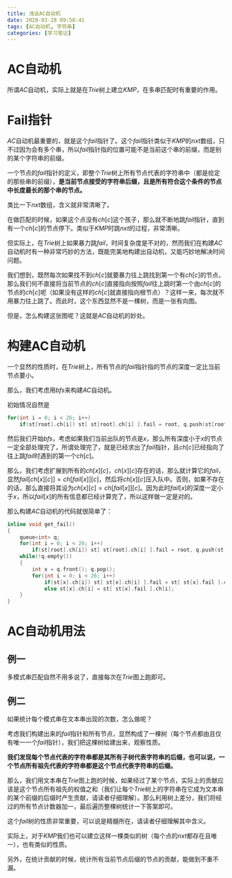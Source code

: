 ```yaml
---
title: 浅谈AC自动机
date: 2020-03-28 09:58:41
tags: [AC自动机, 字符串]
categories: [学习笔记]
---
```


# AC自动机

所谓$AC$自动机，实际上就是在$Trie$树上建立$KMP$，在多串匹配时有重要的作用。

<!--more-->

# Fail指针

$AC$自动机最重要的，就是这个$fail$指针了。这个$fail$指针类似于$KMP$的$nxt$数组，只不过因为会有多个串，所以$fail$指针指的位置可能不是当前这个串的前缀，而是别的某个字符串的前缀。

一个节点的$fail$指针的定义，即整个$Trie$树上所有节点代表的字符串中（都是给定的那些串的前缀），**是当前节点接受的字符串后缀，且是所有符合这个条件的节点中长度最长的那个串的节点。**

类比一下$nxt$数组，含义就非常清晰了。

在做匹配的时候，如果这个点没有$ch[c]$这个孩子，那么就不断地跳$fail$指针，直到有一个$ch[c]$的节点停下。类似于$KMP$时跳$nxt$的过程，非常清晰。

但实际上，在$Trie$树上如果暴力跳$fail$，时间复杂度是不对的，然而我们在构建$AC$自动机时有一种非常巧妙的方法，既能完美地构建出自动机，又能巧妙地解决时间问题。

我们想到，既然每次如果找不到$ch[c]$就要暴力往上跳找到第一个有$ch[c]$的节点，那么我们何不直接将当前节点的$ch[c]$直接指向按照$fail$往上跳时第一个由$ch[c]$的节点的$ch[c]$呢（如果没有这样的$ch[c]$就直接指向根节点）？这样一来，每次就不用暴力往上跳了。而此时，这个东西显然不是一棵树，而是一张有向图。

但是，怎么构建这张图呢？这就是$AC$自动机的妙处。

# 构建AC自动机

一个显然的性质时，在$Trie$树上，所有节点的$fail$指针指的节点的深度一定比当前节点要小。

那么，我们考虑用$bfs$来构建$AC$自动机。

初始情况自然是

```c++
for(int i = 0; i < 26; i++)
    if(st[root].ch[i]) st[ st[root].ch[i] ].fail = root, q.push(st[root].ch[i]);
```

然后我们开始$bfs$，考虑如果我们当前出队的节点是$x$，那么所有深度小于$x$的节点一定全部处理完了，所谓处理完了，就是已经求出了$fail$指针，且$ch[c]$已经指向了往上跳$fail$时遇到的第一个$ch[c]$。

那么，我们考虑扩展到所有的$ch[x][c]$，$ch[x][c]$存在的话，那么就计算它的$fail$，显然$fail[ch[x][c]]=ch[fail[x]][c]$，然后将$ch[x][c]$压入队中。否则，如果不存在的话，那么直接将其设为$ch[x][c]=ch[fail[x]][c]$。因为此时$fail[x]$的深度一定小于$x$，所以$fail[x]$的所有信息都已经计算完了，所以这样做一定是对的。

那么构建$AC$自动机的代码就很简单了：

```c++
inline void get_fail()
{
    queue<int> q;
    for(int i = 0; i < 26; i++)
        if(st[root].ch[i]) st[ st[root].ch[i] ].fail = root, q.push(st[root].ch[i]);
    while(!q.empty())
    {
        int x = q.front(); q.pop();
        for(int i = 0; i < 26; i++)
            if(st[x].ch[i]) st[ st[x].ch[i] ].fail = st[ st[x].fail ].ch[i], q.push(st[x].ch[i]);
        	else st[x].ch[i] = st[ st[x].fail ].ch[i];
    }
}
```

# AC自动机用法

## 例一

多模式串匹配自然不用多说了，直接每次在$Trie$图上跑即可。

## 例二

如果统计每个模式串在文本串出现的次数，怎么做呢？

考虑我们构建出来的$fail$指针和所有节点，显然构成了一棵树（每个节点都由且仅有唯一一个$fail$指针），我们把这棵树给建出来，观察性质。

**我们发现每个节点代表的字符串都是其所有子树代表字符串的后缀，也可以说，一个节点所有祖先代表的字符串都是这个节点代表字符串的后缀。**

那么，我们用文本串在$Trie$图上跑的时候，如果经过了某个节点，实际上的贡献应该是这个节点所有祖先的权值之和（我们让每个$Trie$树上的字符串在它成为文本串的某个前缀的后缀时产生贡献，请读者仔细理解）。那么利用树上差分，我们将经过的所有节点计数器加一，最后遍历整棵树统计一下答案即可。

这个$fail$树的性质非常重要，可以说是精髓所在，请读者仔细理解其中含义。

实际上，对于$KMP$我们也可以建立这样一棵类似的树（每个点的$nxt$都存在且唯一），也有类似的性质。

另外，在统计贡献的时候，统计所有当前节点后缀的节点的贡献，能做到不重不漏。



